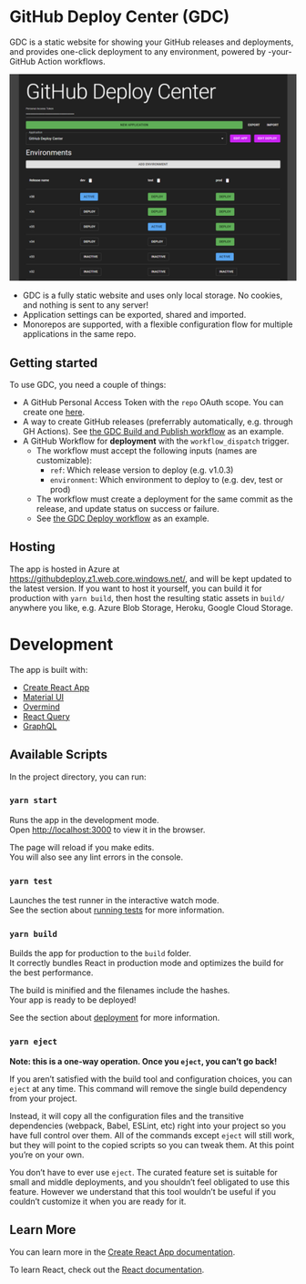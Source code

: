 # GitHub Deploy Center (GDC)

GDC is a static website for showing your GitHub releases and deployments, and provides one-click deployment to any environment, powered by -your- GitHub Action workflows.

![GitHub Deploy Center](images/github-deploy-center.png)

- GDC is a fully static website and uses only local storage. No cookies, and nothing is sent to any server!
- Application settings can be exported, shared and imported.
- Monorepos are supported, with a flexible configuration flow for multiple applications in the same repo.

## Getting started

To use GDC, you need a couple of things:

- A GitHub Personal Access Token with the `repo` OAuth scope. You can create one [here](https://github.com/settings/tokens).
- A way to create GitHub releases (preferrably automatically, e.g. through GH Actions). See [the GDC Build and Publish workflow](./.github/workflows/build-and-publish.yml) as an example.
- A GitHub Workflow for **deployment** with the `workflow_dispatch` trigger.
  - The workflow must accept the following inputs (names are customizable):
    - `ref`: Which release version to deploy (e.g. v1.0.3)
    - `environment`: Which environment to deploy to (e.g. dev, test or prod)
  - The workflow must create a deployment for the same commit as the release, and update status on success or failure.
  - See [the GDC Deploy workflow](./.github/workflows/deploy.yml) as an example.

## Hosting

The app is hosted in Azure at https://githubdeploy.z1.web.core.windows.net/, and will be kept updated to the latest version. If you want to host it yourself, you can build it for production with `yarn build`, then host the resulting static assets in `build/` anywhere you like, e.g. Azure Blob Storage, Heroku, Google Cloud Storage.

# Development

The app is built with:

- [Create React App](https://create-react-app.dev/)
- [Material UI](https://material-ui.com/)
- [Overmind](https://overmindjs.org/)
- [React Query](https://react-query.tanstack.com/)
- [GraphQL](https://graphql.org/)

## Available Scripts

In the project directory, you can run:

### `yarn start`

Runs the app in the development mode.<br />
Open [http://localhost:3000](http://localhost:3000) to view it in the browser.

The page will reload if you make edits.<br />
You will also see any lint errors in the console.

### `yarn test`

Launches the test runner in the interactive watch mode.<br />
See the section about [running tests](https://facebook.github.io/create-react-app/docs/running-tests) for more information.

### `yarn build`

Builds the app for production to the `build` folder.<br />
It correctly bundles React in production mode and optimizes the build for the best performance.

The build is minified and the filenames include the hashes.<br />
Your app is ready to be deployed!

See the section about [deployment](https://facebook.github.io/create-react-app/docs/deployment) for more information.

### `yarn eject`

**Note: this is a one-way operation. Once you `eject`, you can’t go back!**

If you aren’t satisfied with the build tool and configuration choices, you can `eject` at any time. This command will remove the single build dependency from your project.

Instead, it will copy all the configuration files and the transitive dependencies (webpack, Babel, ESLint, etc) right into your project so you have full control over them. All of the commands except `eject` will still work, but they will point to the copied scripts so you can tweak them. At this point you’re on your own.

You don’t have to ever use `eject`. The curated feature set is suitable for small and middle deployments, and you shouldn’t feel obligated to use this feature. However we understand that this tool wouldn’t be useful if you couldn’t customize it when you are ready for it.

## Learn More

You can learn more in the [Create React App documentation](https://facebook.github.io/create-react-app/docs/getting-started).

To learn React, check out the [React documentation](https://reactjs.org/).
